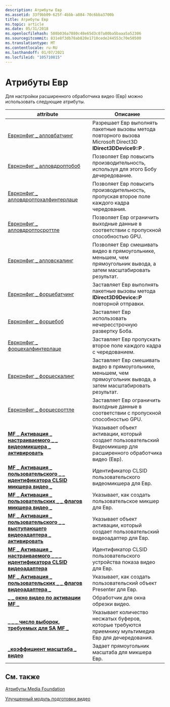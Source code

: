 ```yaml
---
description: Атрибуты Евр
ms.assetid: 33f9bb09-625f-4bbb-a884-70c6bba3700b
title: Атрибуты Евр
ms.topic: article
ms.date: 05/31/2018
ms.openlocfilehash: 508b036a7880c48e65d3c07a80ba5baaa5a52306
ms.sourcegitcommit: 831e8f3db78ab820e1710cede244553c70e50500
ms.translationtype: MT
ms.contentlocale: ru-RU
ms.lasthandoff: 01/07/2021
ms.locfileid: "105710815"
---
```

# <a name="evr-attributes"></a>Атрибуты Евр

Для настройки расширенного обработчика видео (Евр) можно использовать следующие атрибуты.



| attribute                                                                                                         | Описание                                                                                                              |
|-------------------------------------------------------------------------------------------------------------------|--------------------------------------------------------------------------------------------------------------------------|
| [Еврконфиг \_ алловбатчинг](evrconfig-allowbatching.md)                                                           | Разрешает Евр выполнять пакетные вызовы метода повторного вызова Microsoft Direct3D **IDirect3DDevice9::P** .                            |
| [Еврконфиг \_ алловдроптобоб](evrconfig-allowdroptobob.md)                                                         | Позволяет Евр повысить производительность, используя для этого Бобу дечередование.                                                        |
| [Еврконфиг \_ алловдроптохалфинтерлаце](evrconfig-allowdroptohalfinterlace.md)                                     | Позволяет Евр повысить производительность, пропуская второе поле каждого кадра чередования.                            |
| [Еврконфиг \_ алловдроптосроттле](evrconfig-allowdroptothrottle.md)                                               | Позволяет Евр ограничить выходные данные в соответствии с пропускной способностью GPU.                                                               |
| [Еврконфиг \_ алловскалинг](evrconfig-allowscaling.md)                                                             | Позволяет Евр смешивать видео в прямоугольнике, меньшем, чем прямоугольник вывода, а затем масштабировать результат. |
| [Еврконфиг \_ форцебатчинг](evrconfig-forcebatching.md)                                                           | Заставляет Евр выполнять пакетные вызовы метода **IDirect3D9Device::P** повторной отправки.                                               |
| [Еврконфиг \_ форцебоб](evrconfig-forcebob.md)                                                                     | Заставляет Евр использовать нечересстрочную развертку Боба.                                                                                 |
| [Еврконфиг \_ форцехалфинтерлаце](evrconfig-forcehalfinterlace.md)                                                 | Заставляет Евр пропускать второе поле каждого кадра с чередованием.                                                       |
| [Еврконфиг \_ форцескалинг](evrconfig-forcescaling.md)                                                             | Заставляет Евр смешивать видео в прямоугольнике, меньшем, чем прямоугольник вывода, а затем масштабировать результат. |
| [Еврконфиг \_ форцесроттле](evrconfig-forcethrottle.md)                                                           | Заставляет Евр ограничить выходные данные в соответствии с пропускной способностью GPU.                                                               |
| [**MF \_ Активация \_ настраиваемого \_ \_ видеомикшера \_ активировать**](mf-activate-custom-video-mixer-activate-attribute.md)         | Указывает объект активации, который создает пользовательский Видеомикшер для расширенного обработчика видео (Евр).                  |
| [**MF \_ Активация \_ пользовательского \_ \_ идентификатора CLSID микшера видео \_**](mf-activate-custom-video-mixer-clsid-attribute.md)               | Идентификатор CLSID пользовательского видеомикшера для Евр.                                                                               |
| [**MF \_ Активация \_ пользовательских \_ \_ флагов микшера видео \_**](mf-activate-custom-video-mixer-flags-attribute.md)               | Указывает, как создать пользовательское микшер для Евр.                                                                      |
| [**MF \_ Активация \_ пользовательского \_ \_ выступающего видеоадаптера \_ активировать**](mf-activate-custom-video-presenter-activate-attribute.md) | Указывает объект активации, который создает пользовательский видеоадаптер для Евр.                                        |
| [**MF \_ Активация \_ настраиваемого \_ \_ \_ идентификатора CLSID видеоадаптера**](mf-activate-custom-video-presenter-clsid-attribute.md)       | Идентификатор CLSID пользовательского устройства показа видео для Евр.                                                                           |
| [**MF \_ Активация \_ пользовательских \_ \_ флагов видеоадаптера \_**](mf-activate-custom-video-presenter-flags-attribute.md)       | Указывает, как создать пользовательский объект Presenter для Евр.                                                                  |
| [**\_ \_ окно видео по активации MF \_**](mf-activate-video-window-attribute.md)                                         | Обработчик для окна обрезки видео.                                                                                     |
| [**\_ \_ \_ число выборок, требуемых для SA MF \_**](mf-sa-required-sample-count-attribute.md)                                  | Указывает количество несжатых буферов, которые требуются приемнику мультимедиа Евр для дечередования.                         |
| [**\_коэффициент масштаба \_ видео**](video-zoom-rect-attribute.md)                                                            | Задает прямоугольник масштаба для микшера Евр.                                                                          |



 

## <a name="related-topics"></a>См. также

<dl> <dt>

[Атрибуты Media Foundation](media-foundation-attributes.md)
</dt> <dt>

[Улучшенный модуль подготовки видео](enhanced-video-renderer.md)
</dt> </dl>

 

 



